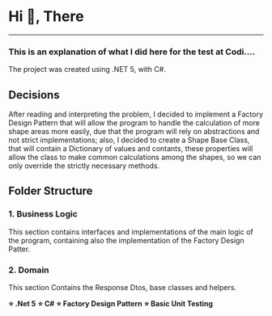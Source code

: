 # **Hi 👋, There**

------------
### **This is an explanation of what I did here for the test at Codi....**

The project was created using .NET 5, with C#.

## Decisions

After reading and interpreting the problem, I decided to implement a Factory Design Pattern that will allow the program to handle the calculation of more shape areas more easily, due that the program will rely on abstractions and not strict implementations; also, I decided to create a Shape Base Class, that will contain a Dictionary of values and contants, these properties will allow the class to make common calculations among the shapes, so we can only override the strictly necessary methods.

## Folder Structure

### 1. Business Logic

This section contains interfaces and implementations of the main logic of the program, containing also the implementation of the Factory Design Patter.

### 2. Domain

This section Contains the Response Dtos, base classes and helpers.

**:star: .Net 5**
**:star: C#**
**:star: Factory Design Pattern**
**:star: Basic Unit Testing**
